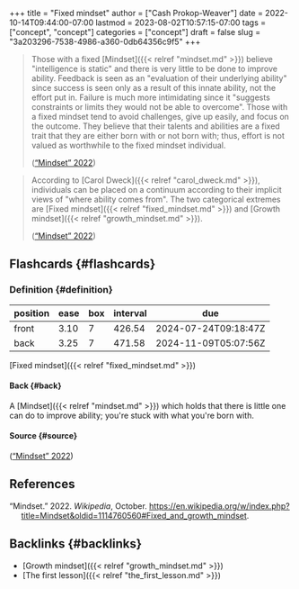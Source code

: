 +++
title = "Fixed mindset"
author = ["Cash Prokop-Weaver"]
date = 2022-10-14T09:44:00-07:00
lastmod = 2023-08-02T10:57:15-07:00
tags = ["concept", "concept"]
categories = ["concept"]
draft = false
slug = "3a203296-7538-4986-a360-0db64356c9f5"
+++

> Those with a fixed [Mindset]({{< relref "mindset.md" >}}) believe "intelligence is static" and there is very little to be done to improve ability. Feedback is seen as an "evaluation of their underlying ability" since success is seen only as a result of this innate ability, not the effort put in. Failure is much more intimidating since it "suggests constraints or limits they would not be able to overcome". Those with a fixed mindset tend to avoid challenges, give up easily, and focus on the outcome. They believe that their talents and abilities are a fixed trait that they are either born with or not born with; thus, effort is not valued as worthwhile to the fixed mindset individual.
>
> (<a href="#citeproc_bib_item_1">“Mindset” 2022</a>)

<!--quoteend-->

> According to [Carol Dweck]({{< relref "carol_dweck.md" >}}), individuals can be placed on a continuum according to their implicit views of "where ability comes from". The two categorical extremes are [Fixed mindset]({{< relref "fixed_mindset.md" >}}) and [Growth mindset]({{< relref "growth_mindset.md" >}}).
>
> (<a href="#citeproc_bib_item_1">“Mindset” 2022</a>)


## Flashcards {#flashcards}


### Definition {#definition}

| position | ease | box | interval | due                  |
|----------|------|-----|----------|----------------------|
| front    | 3.10 | 7   | 426.54   | 2024-07-24T09:18:47Z |
| back     | 3.25 | 7   | 471.58   | 2024-11-09T05:07:56Z |

[Fixed mindset]({{< relref "fixed_mindset.md" >}})


#### Back {#back}

A [Mindset]({{< relref "mindset.md" >}}) which holds that there is little one can do to improve ability; you're stuck with what you're born with.


#### Source {#source}

(<a href="#citeproc_bib_item_1">“Mindset” 2022</a>)

## References

<style>.csl-entry{text-indent: -1.5em; margin-left: 1.5em;}</style><div class="csl-bib-body">
  <div class="csl-entry"><a id="citeproc_bib_item_1"></a>“Mindset.” 2022. <i>Wikipedia</i>, October. <a href="https://en.wikipedia.org/w/index.php?title=Mindset&oldid=1114760560#Fixed_and_growth_mindset">https://en.wikipedia.org/w/index.php?title=Mindset&#38;oldid=1114760560#Fixed_and_growth_mindset</a>.</div>
</div>


## Backlinks {#backlinks}

-   [Growth mindset]({{< relref "growth_mindset.md" >}})
-   [The first lesson]({{< relref "the_first_lesson.md" >}})
